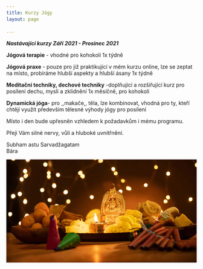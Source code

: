 ```yaml
---
title: Kurzy Jógy
layout: page

---
```

**_Nastávající kurzy Září 2021 - Prosinec 2021_**

**Jógová terapie** - vhodné pro kohokoli 1x týdně

**Jógová praxe** - pouze pro již praktikující v mém kurzu online, lze se zeptat na místo, probíráme hlubší aspekty a hlubší ásany 1x týdně

**Meditační techniky, dechové techniky** -doplňující a rozšiřující kurz pro posílení dechu, mysli a zklidnění 1x měsíčně, pro kohokoli

**Dynamická jóga**- pro ,,makače,, těla, lze kombinovat, vhodná pro ty, kteří chtějí využít především tělesné výhody jógy pro posílení

Místo i den bude upřesněn vzhledem k požadavkům i mému programu.

Přeji Vám silné nervy, vůli a hluboké uvnitřnění.

Subham astu Sarvadžagatam  
Bára

![](/uploads/diwaliposterimage-1.webp)